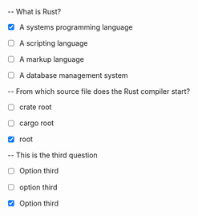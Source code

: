 --  What is Rust?

- [x] A systems programming language
- [ ] A scripting language
- [ ] A markup language
- [ ] A database management system


-- From which source file does the Rust compiler start?


- [ ] crate root

- [ ] cargo root

- [x] root

-- This is the third question

- [ ] Option third

- [ ] option third

- [x] Option third

